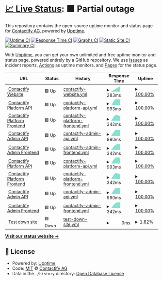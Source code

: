 # [📈 Live Status](https://contactify-ag.github.io/upptime): <!--live status--> **🟧 Partial outage**

This repository contains the open-source uptime monitor and status page for [Contactify AG](https://www.contactify.biz), powered by [Upptime](https://github.com/upptime/upptime).

[![Uptime CI](https://github.com/contactify-ag/upptime/workflows/Uptime%20CI/badge.svg)](https://github.com/contactify-ag/upptime/actions?query=workflow%3A%22Uptime+CI%22)
[![Response Time CI](https://github.com/contactify-ag/upptime/workflows/Response%20Time%20CI/badge.svg)](https://github.com/contactify-ag/upptime/actions?query=workflow%3A%22Response+Time+CI%22)
[![Graphs CI](https://github.com/contactify-ag/upptime/workflows/Graphs%20CI/badge.svg)](https://github.com/contactify-ag/upptime/actions?query=workflow%3A%22Graphs+CI%22)
[![Static Site CI](https://github.com/contactify-ag/upptime/workflows/Static%20Site%20CI/badge.svg)](https://github.com/contactify-ag/upptime/actions?query=workflow%3A%22Static+Site+CI%22)
[![Summary CI](https://github.com/contactify-ag/upptime/workflows/Summary%20CI/badge.svg)](https://github.com/contactify-ag/upptime/actions?query=workflow%3A%22Summary+CI%22)

With [Upptime](https://upptime.js.org), you can get your own unlimited and free uptime monitor and status page, powered entirely by a GitHub repository. We use [Issues](https://github.com/contactify-ag/upptime/issues) as incident reports, [Actions](https://github.com/contactify-ag/upptime/actions) as uptime monitors, and [Pages](https://contactify-ag.github.io/upptime) for the status page.

<!--start: status pages-->
<!-- This summary is generated by Upptime (https://github.com/upptime/upptime) -->
<!-- Do not edit this manually, your changes will be overwritten -->
<!-- prettier-ignore -->
| URL | Status | History | Response Time | Uptime |
| --- | ------ | ------- | ------------- | ------ |
| <img alt="" src="https://favicons.githubusercontent.com/www.contactify.biz" height="13"> [Contactify Website](https://www.contactify.biz) | 🟩 Up | [contactify-website.yml](https://github.com/Contactify-AG/upptime/commits/HEAD/history/contactify-website.yml) | <details><summary><img alt="Response time graph" src="./graphs/contactify-website/response-time-week.png" height="20"> 283ms</summary><br><a href="https://contactify-ag.github.io/upptime/history/contactify-website"><img alt="Response time 283" src="https://img.shields.io/endpoint?url=https%3A%2F%2Fraw.githubusercontent.com%2FContactify-AG%2Fupptime%2FHEAD%2Fapi%2Fcontactify-website%2Fresponse-time.json"></a><br><a href="https://contactify-ag.github.io/upptime/history/contactify-website"><img alt="24-hour response time 283" src="https://img.shields.io/endpoint?url=https%3A%2F%2Fraw.githubusercontent.com%2FContactify-AG%2Fupptime%2FHEAD%2Fapi%2Fcontactify-website%2Fresponse-time-day.json"></a><br><a href="https://contactify-ag.github.io/upptime/history/contactify-website"><img alt="7-day response time 283" src="https://img.shields.io/endpoint?url=https%3A%2F%2Fraw.githubusercontent.com%2FContactify-AG%2Fupptime%2FHEAD%2Fapi%2Fcontactify-website%2Fresponse-time-week.json"></a><br><a href="https://contactify-ag.github.io/upptime/history/contactify-website"><img alt="30-day response time 283" src="https://img.shields.io/endpoint?url=https%3A%2F%2Fraw.githubusercontent.com%2FContactify-AG%2Fupptime%2FHEAD%2Fapi%2Fcontactify-website%2Fresponse-time-month.json"></a><br><a href="https://contactify-ag.github.io/upptime/history/contactify-website"><img alt="1-year response time 283" src="https://img.shields.io/endpoint?url=https%3A%2F%2Fraw.githubusercontent.com%2FContactify-AG%2Fupptime%2FHEAD%2Fapi%2Fcontactify-website%2Fresponse-time-year.json"></a></details> | <details><summary><a href="https://contactify-ag.github.io/upptime/history/contactify-website">100.00%</a></summary><a href="https://contactify-ag.github.io/upptime/history/contactify-website"><img alt="All-time uptime 100.00%" src="https://img.shields.io/endpoint?url=https%3A%2F%2Fraw.githubusercontent.com%2FContactify-AG%2Fupptime%2FHEAD%2Fapi%2Fcontactify-website%2Fuptime.json"></a><br><a href="https://contactify-ag.github.io/upptime/history/contactify-website"><img alt="24-hour uptime 100.00%" src="https://img.shields.io/endpoint?url=https%3A%2F%2Fraw.githubusercontent.com%2FContactify-AG%2Fupptime%2FHEAD%2Fapi%2Fcontactify-website%2Fuptime-day.json"></a><br><a href="https://contactify-ag.github.io/upptime/history/contactify-website"><img alt="7-day uptime 100.00%" src="https://img.shields.io/endpoint?url=https%3A%2F%2Fraw.githubusercontent.com%2FContactify-AG%2Fupptime%2FHEAD%2Fapi%2Fcontactify-website%2Fuptime-week.json"></a><br><a href="https://contactify-ag.github.io/upptime/history/contactify-website"><img alt="30-day uptime 100.00%" src="https://img.shields.io/endpoint?url=https%3A%2F%2Fraw.githubusercontent.com%2FContactify-AG%2Fupptime%2FHEAD%2Fapi%2Fcontactify-website%2Fuptime-month.json"></a><br><a href="https://contactify-ag.github.io/upptime/history/contactify-website"><img alt="1-year uptime 100.00%" src="https://img.shields.io/endpoint?url=https%3A%2F%2Fraw.githubusercontent.com%2FContactify-AG%2Fupptime%2FHEAD%2Fapi%2Fcontactify-website%2Fuptime-year.json"></a></details>
| <img alt="" src="https://favicons.githubusercontent.com/contacts-api.contactify.biz" height="13"> [Contactify Platform API](https://contacts-api.contactify.biz) | 🟩 Up | [contactify-platform-api.yml](https://github.com/Contactify-AG/upptime/commits/HEAD/history/contactify-platform-api.yml) | <details><summary><img alt="Response time graph" src="./graphs/contactify-platform-api/response-time-week.png" height="20"> 993ms</summary><br><a href="https://contactify-ag.github.io/upptime/history/contactify-platform-api"><img alt="Response time 993" src="https://img.shields.io/endpoint?url=https%3A%2F%2Fraw.githubusercontent.com%2FContactify-AG%2Fupptime%2FHEAD%2Fapi%2Fcontactify-platform-api%2Fresponse-time.json"></a><br><a href="https://contactify-ag.github.io/upptime/history/contactify-platform-api"><img alt="24-hour response time 993" src="https://img.shields.io/endpoint?url=https%3A%2F%2Fraw.githubusercontent.com%2FContactify-AG%2Fupptime%2FHEAD%2Fapi%2Fcontactify-platform-api%2Fresponse-time-day.json"></a><br><a href="https://contactify-ag.github.io/upptime/history/contactify-platform-api"><img alt="7-day response time 993" src="https://img.shields.io/endpoint?url=https%3A%2F%2Fraw.githubusercontent.com%2FContactify-AG%2Fupptime%2FHEAD%2Fapi%2Fcontactify-platform-api%2Fresponse-time-week.json"></a><br><a href="https://contactify-ag.github.io/upptime/history/contactify-platform-api"><img alt="30-day response time 993" src="https://img.shields.io/endpoint?url=https%3A%2F%2Fraw.githubusercontent.com%2FContactify-AG%2Fupptime%2FHEAD%2Fapi%2Fcontactify-platform-api%2Fresponse-time-month.json"></a><br><a href="https://contactify-ag.github.io/upptime/history/contactify-platform-api"><img alt="1-year response time 993" src="https://img.shields.io/endpoint?url=https%3A%2F%2Fraw.githubusercontent.com%2FContactify-AG%2Fupptime%2FHEAD%2Fapi%2Fcontactify-platform-api%2Fresponse-time-year.json"></a></details> | <details><summary><a href="https://contactify-ag.github.io/upptime/history/contactify-platform-api">100.00%</a></summary><a href="https://contactify-ag.github.io/upptime/history/contactify-platform-api"><img alt="All-time uptime 100.00%" src="https://img.shields.io/endpoint?url=https%3A%2F%2Fraw.githubusercontent.com%2FContactify-AG%2Fupptime%2FHEAD%2Fapi%2Fcontactify-platform-api%2Fuptime.json"></a><br><a href="https://contactify-ag.github.io/upptime/history/contactify-platform-api"><img alt="24-hour uptime 100.00%" src="https://img.shields.io/endpoint?url=https%3A%2F%2Fraw.githubusercontent.com%2FContactify-AG%2Fupptime%2FHEAD%2Fapi%2Fcontactify-platform-api%2Fuptime-day.json"></a><br><a href="https://contactify-ag.github.io/upptime/history/contactify-platform-api"><img alt="7-day uptime 100.00%" src="https://img.shields.io/endpoint?url=https%3A%2F%2Fraw.githubusercontent.com%2FContactify-AG%2Fupptime%2FHEAD%2Fapi%2Fcontactify-platform-api%2Fuptime-week.json"></a><br><a href="https://contactify-ag.github.io/upptime/history/contactify-platform-api"><img alt="30-day uptime 100.00%" src="https://img.shields.io/endpoint?url=https%3A%2F%2Fraw.githubusercontent.com%2FContactify-AG%2Fupptime%2FHEAD%2Fapi%2Fcontactify-platform-api%2Fuptime-month.json"></a><br><a href="https://contactify-ag.github.io/upptime/history/contactify-platform-api"><img alt="1-year uptime 100.00%" src="https://img.shields.io/endpoint?url=https%3A%2F%2Fraw.githubusercontent.com%2FContactify-AG%2Fupptime%2FHEAD%2Fapi%2Fcontactify-platform-api%2Fuptime-year.json"></a></details>
| <img alt="" src="https://favicons.githubusercontent.com/contacts.contactify.biz" height="13"> [Contactify Platform Frontend](https://contacts.contactify.biz) | 🟩 Up | [contactify-platform-frontend.yml](https://github.com/Contactify-AG/upptime/commits/HEAD/history/contactify-platform-frontend.yml) | <details><summary><img alt="Response time graph" src="./graphs/contactify-platform-frontend/response-time-week.png" height="20"> 342ms</summary><br><a href="https://contactify-ag.github.io/upptime/history/contactify-platform-frontend"><img alt="Response time 342" src="https://img.shields.io/endpoint?url=https%3A%2F%2Fraw.githubusercontent.com%2FContactify-AG%2Fupptime%2FHEAD%2Fapi%2Fcontactify-platform-frontend%2Fresponse-time.json"></a><br><a href="https://contactify-ag.github.io/upptime/history/contactify-platform-frontend"><img alt="24-hour response time 342" src="https://img.shields.io/endpoint?url=https%3A%2F%2Fraw.githubusercontent.com%2FContactify-AG%2Fupptime%2FHEAD%2Fapi%2Fcontactify-platform-frontend%2Fresponse-time-day.json"></a><br><a href="https://contactify-ag.github.io/upptime/history/contactify-platform-frontend"><img alt="7-day response time 342" src="https://img.shields.io/endpoint?url=https%3A%2F%2Fraw.githubusercontent.com%2FContactify-AG%2Fupptime%2FHEAD%2Fapi%2Fcontactify-platform-frontend%2Fresponse-time-week.json"></a><br><a href="https://contactify-ag.github.io/upptime/history/contactify-platform-frontend"><img alt="30-day response time 342" src="https://img.shields.io/endpoint?url=https%3A%2F%2Fraw.githubusercontent.com%2FContactify-AG%2Fupptime%2FHEAD%2Fapi%2Fcontactify-platform-frontend%2Fresponse-time-month.json"></a><br><a href="https://contactify-ag.github.io/upptime/history/contactify-platform-frontend"><img alt="1-year response time 342" src="https://img.shields.io/endpoint?url=https%3A%2F%2Fraw.githubusercontent.com%2FContactify-AG%2Fupptime%2FHEAD%2Fapi%2Fcontactify-platform-frontend%2Fresponse-time-year.json"></a></details> | <details><summary><a href="https://contactify-ag.github.io/upptime/history/contactify-platform-frontend">100.00%</a></summary><a href="https://contactify-ag.github.io/upptime/history/contactify-platform-frontend"><img alt="All-time uptime 100.00%" src="https://img.shields.io/endpoint?url=https%3A%2F%2Fraw.githubusercontent.com%2FContactify-AG%2Fupptime%2FHEAD%2Fapi%2Fcontactify-platform-frontend%2Fuptime.json"></a><br><a href="https://contactify-ag.github.io/upptime/history/contactify-platform-frontend"><img alt="24-hour uptime 100.00%" src="https://img.shields.io/endpoint?url=https%3A%2F%2Fraw.githubusercontent.com%2FContactify-AG%2Fupptime%2FHEAD%2Fapi%2Fcontactify-platform-frontend%2Fuptime-day.json"></a><br><a href="https://contactify-ag.github.io/upptime/history/contactify-platform-frontend"><img alt="7-day uptime 100.00%" src="https://img.shields.io/endpoint?url=https%3A%2F%2Fraw.githubusercontent.com%2FContactify-AG%2Fupptime%2FHEAD%2Fapi%2Fcontactify-platform-frontend%2Fuptime-week.json"></a><br><a href="https://contactify-ag.github.io/upptime/history/contactify-platform-frontend"><img alt="30-day uptime 100.00%" src="https://img.shields.io/endpoint?url=https%3A%2F%2Fraw.githubusercontent.com%2FContactify-AG%2Fupptime%2FHEAD%2Fapi%2Fcontactify-platform-frontend%2Fuptime-month.json"></a><br><a href="https://contactify-ag.github.io/upptime/history/contactify-platform-frontend"><img alt="1-year uptime 100.00%" src="https://img.shields.io/endpoint?url=https%3A%2F%2Fraw.githubusercontent.com%2FContactify-AG%2Fupptime%2FHEAD%2Fapi%2Fcontactify-platform-frontend%2Fuptime-year.json"></a></details>
| <img alt="" src="https://favicons.githubusercontent.com/contacts-admin-api.contactify.biz" height="13"> [Contactify Admin API](https://contacts-admin-api.contactify.biz) | 🟩 Up | [contactify-admin-api.yml](https://github.com/Contactify-AG/upptime/commits/HEAD/history/contactify-admin-api.yml) | <details><summary><img alt="Response time graph" src="./graphs/contactify-admin-api/response-time-week.png" height="20"> 990ms</summary><br><a href="https://contactify-ag.github.io/upptime/history/contactify-admin-api"><img alt="Response time 990" src="https://img.shields.io/endpoint?url=https%3A%2F%2Fraw.githubusercontent.com%2FContactify-AG%2Fupptime%2FHEAD%2Fapi%2Fcontactify-admin-api%2Fresponse-time.json"></a><br><a href="https://contactify-ag.github.io/upptime/history/contactify-admin-api"><img alt="24-hour response time 990" src="https://img.shields.io/endpoint?url=https%3A%2F%2Fraw.githubusercontent.com%2FContactify-AG%2Fupptime%2FHEAD%2Fapi%2Fcontactify-admin-api%2Fresponse-time-day.json"></a><br><a href="https://contactify-ag.github.io/upptime/history/contactify-admin-api"><img alt="7-day response time 990" src="https://img.shields.io/endpoint?url=https%3A%2F%2Fraw.githubusercontent.com%2FContactify-AG%2Fupptime%2FHEAD%2Fapi%2Fcontactify-admin-api%2Fresponse-time-week.json"></a><br><a href="https://contactify-ag.github.io/upptime/history/contactify-admin-api"><img alt="30-day response time 990" src="https://img.shields.io/endpoint?url=https%3A%2F%2Fraw.githubusercontent.com%2FContactify-AG%2Fupptime%2FHEAD%2Fapi%2Fcontactify-admin-api%2Fresponse-time-month.json"></a><br><a href="https://contactify-ag.github.io/upptime/history/contactify-admin-api"><img alt="1-year response time 990" src="https://img.shields.io/endpoint?url=https%3A%2F%2Fraw.githubusercontent.com%2FContactify-AG%2Fupptime%2FHEAD%2Fapi%2Fcontactify-admin-api%2Fresponse-time-year.json"></a></details> | <details><summary><a href="https://contactify-ag.github.io/upptime/history/contactify-admin-api">100.00%</a></summary><a href="https://contactify-ag.github.io/upptime/history/contactify-admin-api"><img alt="All-time uptime 100.00%" src="https://img.shields.io/endpoint?url=https%3A%2F%2Fraw.githubusercontent.com%2FContactify-AG%2Fupptime%2FHEAD%2Fapi%2Fcontactify-admin-api%2Fuptime.json"></a><br><a href="https://contactify-ag.github.io/upptime/history/contactify-admin-api"><img alt="24-hour uptime 100.00%" src="https://img.shields.io/endpoint?url=https%3A%2F%2Fraw.githubusercontent.com%2FContactify-AG%2Fupptime%2FHEAD%2Fapi%2Fcontactify-admin-api%2Fuptime-day.json"></a><br><a href="https://contactify-ag.github.io/upptime/history/contactify-admin-api"><img alt="7-day uptime 100.00%" src="https://img.shields.io/endpoint?url=https%3A%2F%2Fraw.githubusercontent.com%2FContactify-AG%2Fupptime%2FHEAD%2Fapi%2Fcontactify-admin-api%2Fuptime-week.json"></a><br><a href="https://contactify-ag.github.io/upptime/history/contactify-admin-api"><img alt="30-day uptime 100.00%" src="https://img.shields.io/endpoint?url=https%3A%2F%2Fraw.githubusercontent.com%2FContactify-AG%2Fupptime%2FHEAD%2Fapi%2Fcontactify-admin-api%2Fuptime-month.json"></a><br><a href="https://contactify-ag.github.io/upptime/history/contactify-admin-api"><img alt="1-year uptime 100.00%" src="https://img.shields.io/endpoint?url=https%3A%2F%2Fraw.githubusercontent.com%2FContactify-AG%2Fupptime%2FHEAD%2Fapi%2Fcontactify-admin-api%2Fuptime-year.json"></a></details>
| <img alt="" src="https://favicons.githubusercontent.com/contacts-admin.contactify.biz" height="13"> [Contactify Admin Frontend](https://contacts-admin.contactify.biz) | 🟩 Up | [contactify-admin-frontend.yml](https://github.com/Contactify-AG/upptime/commits/HEAD/history/contactify-admin-frontend.yml) | <details><summary><img alt="Response time graph" src="./graphs/contactify-admin-frontend/response-time-week.png" height="20"> 342ms</summary><br><a href="https://contactify-ag.github.io/upptime/history/contactify-admin-frontend"><img alt="Response time 342" src="https://img.shields.io/endpoint?url=https%3A%2F%2Fraw.githubusercontent.com%2FContactify-AG%2Fupptime%2FHEAD%2Fapi%2Fcontactify-admin-frontend%2Fresponse-time.json"></a><br><a href="https://contactify-ag.github.io/upptime/history/contactify-admin-frontend"><img alt="24-hour response time 342" src="https://img.shields.io/endpoint?url=https%3A%2F%2Fraw.githubusercontent.com%2FContactify-AG%2Fupptime%2FHEAD%2Fapi%2Fcontactify-admin-frontend%2Fresponse-time-day.json"></a><br><a href="https://contactify-ag.github.io/upptime/history/contactify-admin-frontend"><img alt="7-day response time 342" src="https://img.shields.io/endpoint?url=https%3A%2F%2Fraw.githubusercontent.com%2FContactify-AG%2Fupptime%2FHEAD%2Fapi%2Fcontactify-admin-frontend%2Fresponse-time-week.json"></a><br><a href="https://contactify-ag.github.io/upptime/history/contactify-admin-frontend"><img alt="30-day response time 342" src="https://img.shields.io/endpoint?url=https%3A%2F%2Fraw.githubusercontent.com%2FContactify-AG%2Fupptime%2FHEAD%2Fapi%2Fcontactify-admin-frontend%2Fresponse-time-month.json"></a><br><a href="https://contactify-ag.github.io/upptime/history/contactify-admin-frontend"><img alt="1-year response time 342" src="https://img.shields.io/endpoint?url=https%3A%2F%2Fraw.githubusercontent.com%2FContactify-AG%2Fupptime%2FHEAD%2Fapi%2Fcontactify-admin-frontend%2Fresponse-time-year.json"></a></details> | <details><summary><a href="https://contactify-ag.github.io/upptime/history/contactify-admin-frontend">100.00%</a></summary><a href="https://contactify-ag.github.io/upptime/history/contactify-admin-frontend"><img alt="All-time uptime 100.00%" src="https://img.shields.io/endpoint?url=https%3A%2F%2Fraw.githubusercontent.com%2FContactify-AG%2Fupptime%2FHEAD%2Fapi%2Fcontactify-admin-frontend%2Fuptime.json"></a><br><a href="https://contactify-ag.github.io/upptime/history/contactify-admin-frontend"><img alt="24-hour uptime 100.00%" src="https://img.shields.io/endpoint?url=https%3A%2F%2Fraw.githubusercontent.com%2FContactify-AG%2Fupptime%2FHEAD%2Fapi%2Fcontactify-admin-frontend%2Fuptime-day.json"></a><br><a href="https://contactify-ag.github.io/upptime/history/contactify-admin-frontend"><img alt="7-day uptime 100.00%" src="https://img.shields.io/endpoint?url=https%3A%2F%2Fraw.githubusercontent.com%2FContactify-AG%2Fupptime%2FHEAD%2Fapi%2Fcontactify-admin-frontend%2Fuptime-week.json"></a><br><a href="https://contactify-ag.github.io/upptime/history/contactify-admin-frontend"><img alt="30-day uptime 100.00%" src="https://img.shields.io/endpoint?url=https%3A%2F%2Fraw.githubusercontent.com%2FContactify-AG%2Fupptime%2FHEAD%2Fapi%2Fcontactify-admin-frontend%2Fuptime-month.json"></a><br><a href="https://contactify-ag.github.io/upptime/history/contactify-admin-frontend"><img alt="1-year uptime 100.00%" src="https://img.shields.io/endpoint?url=https%3A%2F%2Fraw.githubusercontent.com%2FContactify-AG%2Fupptime%2FHEAD%2Fapi%2Fcontactify-admin-frontend%2Fuptime-year.json"></a></details>
| <img alt="" src="https://favicons.githubusercontent.com/contacts-api-test.contactify.biz" height="13"> [Contactify Platform API](https://contacts-api-test.contactify.biz) | 🟩 Up | [contactify-platform-api.yml](https://github.com/Contactify-AG/upptime/commits/HEAD/history/contactify-platform-api.yml) | <details><summary><img alt="Response time graph" src="./graphs/contactify-platform-api/response-time-week.png" height="20"> 993ms</summary><br><a href="https://contactify-ag.github.io/upptime/history/contactify-platform-api"><img alt="Response time 993" src="https://img.shields.io/endpoint?url=https%3A%2F%2Fraw.githubusercontent.com%2FContactify-AG%2Fupptime%2FHEAD%2Fapi%2Fcontactify-platform-api%2Fresponse-time.json"></a><br><a href="https://contactify-ag.github.io/upptime/history/contactify-platform-api"><img alt="24-hour response time 993" src="https://img.shields.io/endpoint?url=https%3A%2F%2Fraw.githubusercontent.com%2FContactify-AG%2Fupptime%2FHEAD%2Fapi%2Fcontactify-platform-api%2Fresponse-time-day.json"></a><br><a href="https://contactify-ag.github.io/upptime/history/contactify-platform-api"><img alt="7-day response time 993" src="https://img.shields.io/endpoint?url=https%3A%2F%2Fraw.githubusercontent.com%2FContactify-AG%2Fupptime%2FHEAD%2Fapi%2Fcontactify-platform-api%2Fresponse-time-week.json"></a><br><a href="https://contactify-ag.github.io/upptime/history/contactify-platform-api"><img alt="30-day response time 993" src="https://img.shields.io/endpoint?url=https%3A%2F%2Fraw.githubusercontent.com%2FContactify-AG%2Fupptime%2FHEAD%2Fapi%2Fcontactify-platform-api%2Fresponse-time-month.json"></a><br><a href="https://contactify-ag.github.io/upptime/history/contactify-platform-api"><img alt="1-year response time 993" src="https://img.shields.io/endpoint?url=https%3A%2F%2Fraw.githubusercontent.com%2FContactify-AG%2Fupptime%2FHEAD%2Fapi%2Fcontactify-platform-api%2Fresponse-time-year.json"></a></details> | <details><summary><a href="https://contactify-ag.github.io/upptime/history/contactify-platform-api">100.00%</a></summary><a href="https://contactify-ag.github.io/upptime/history/contactify-platform-api"><img alt="All-time uptime 100.00%" src="https://img.shields.io/endpoint?url=https%3A%2F%2Fraw.githubusercontent.com%2FContactify-AG%2Fupptime%2FHEAD%2Fapi%2Fcontactify-platform-api%2Fuptime.json"></a><br><a href="https://contactify-ag.github.io/upptime/history/contactify-platform-api"><img alt="24-hour uptime 100.00%" src="https://img.shields.io/endpoint?url=https%3A%2F%2Fraw.githubusercontent.com%2FContactify-AG%2Fupptime%2FHEAD%2Fapi%2Fcontactify-platform-api%2Fuptime-day.json"></a><br><a href="https://contactify-ag.github.io/upptime/history/contactify-platform-api"><img alt="7-day uptime 100.00%" src="https://img.shields.io/endpoint?url=https%3A%2F%2Fraw.githubusercontent.com%2FContactify-AG%2Fupptime%2FHEAD%2Fapi%2Fcontactify-platform-api%2Fuptime-week.json"></a><br><a href="https://contactify-ag.github.io/upptime/history/contactify-platform-api"><img alt="30-day uptime 100.00%" src="https://img.shields.io/endpoint?url=https%3A%2F%2Fraw.githubusercontent.com%2FContactify-AG%2Fupptime%2FHEAD%2Fapi%2Fcontactify-platform-api%2Fuptime-month.json"></a><br><a href="https://contactify-ag.github.io/upptime/history/contactify-platform-api"><img alt="1-year uptime 100.00%" src="https://img.shields.io/endpoint?url=https%3A%2F%2Fraw.githubusercontent.com%2FContactify-AG%2Fupptime%2FHEAD%2Fapi%2Fcontactify-platform-api%2Fuptime-year.json"></a></details>
| <img alt="" src="https://favicons.githubusercontent.com/contacts-test.contactify.biz" height="13"> [Contactify Platform Frontend](https://contacts-test.contactify.biz) | 🟩 Up | [contactify-platform-frontend.yml](https://github.com/Contactify-AG/upptime/commits/HEAD/history/contactify-platform-frontend.yml) | <details><summary><img alt="Response time graph" src="./graphs/contactify-platform-frontend/response-time-week.png" height="20"> 342ms</summary><br><a href="https://contactify-ag.github.io/upptime/history/contactify-platform-frontend"><img alt="Response time 342" src="https://img.shields.io/endpoint?url=https%3A%2F%2Fraw.githubusercontent.com%2FContactify-AG%2Fupptime%2FHEAD%2Fapi%2Fcontactify-platform-frontend%2Fresponse-time.json"></a><br><a href="https://contactify-ag.github.io/upptime/history/contactify-platform-frontend"><img alt="24-hour response time 342" src="https://img.shields.io/endpoint?url=https%3A%2F%2Fraw.githubusercontent.com%2FContactify-AG%2Fupptime%2FHEAD%2Fapi%2Fcontactify-platform-frontend%2Fresponse-time-day.json"></a><br><a href="https://contactify-ag.github.io/upptime/history/contactify-platform-frontend"><img alt="7-day response time 342" src="https://img.shields.io/endpoint?url=https%3A%2F%2Fraw.githubusercontent.com%2FContactify-AG%2Fupptime%2FHEAD%2Fapi%2Fcontactify-platform-frontend%2Fresponse-time-week.json"></a><br><a href="https://contactify-ag.github.io/upptime/history/contactify-platform-frontend"><img alt="30-day response time 342" src="https://img.shields.io/endpoint?url=https%3A%2F%2Fraw.githubusercontent.com%2FContactify-AG%2Fupptime%2FHEAD%2Fapi%2Fcontactify-platform-frontend%2Fresponse-time-month.json"></a><br><a href="https://contactify-ag.github.io/upptime/history/contactify-platform-frontend"><img alt="1-year response time 342" src="https://img.shields.io/endpoint?url=https%3A%2F%2Fraw.githubusercontent.com%2FContactify-AG%2Fupptime%2FHEAD%2Fapi%2Fcontactify-platform-frontend%2Fresponse-time-year.json"></a></details> | <details><summary><a href="https://contactify-ag.github.io/upptime/history/contactify-platform-frontend">100.00%</a></summary><a href="https://contactify-ag.github.io/upptime/history/contactify-platform-frontend"><img alt="All-time uptime 100.00%" src="https://img.shields.io/endpoint?url=https%3A%2F%2Fraw.githubusercontent.com%2FContactify-AG%2Fupptime%2FHEAD%2Fapi%2Fcontactify-platform-frontend%2Fuptime.json"></a><br><a href="https://contactify-ag.github.io/upptime/history/contactify-platform-frontend"><img alt="24-hour uptime 100.00%" src="https://img.shields.io/endpoint?url=https%3A%2F%2Fraw.githubusercontent.com%2FContactify-AG%2Fupptime%2FHEAD%2Fapi%2Fcontactify-platform-frontend%2Fuptime-day.json"></a><br><a href="https://contactify-ag.github.io/upptime/history/contactify-platform-frontend"><img alt="7-day uptime 100.00%" src="https://img.shields.io/endpoint?url=https%3A%2F%2Fraw.githubusercontent.com%2FContactify-AG%2Fupptime%2FHEAD%2Fapi%2Fcontactify-platform-frontend%2Fuptime-week.json"></a><br><a href="https://contactify-ag.github.io/upptime/history/contactify-platform-frontend"><img alt="30-day uptime 100.00%" src="https://img.shields.io/endpoint?url=https%3A%2F%2Fraw.githubusercontent.com%2FContactify-AG%2Fupptime%2FHEAD%2Fapi%2Fcontactify-platform-frontend%2Fuptime-month.json"></a><br><a href="https://contactify-ag.github.io/upptime/history/contactify-platform-frontend"><img alt="1-year uptime 100.00%" src="https://img.shields.io/endpoint?url=https%3A%2F%2Fraw.githubusercontent.com%2FContactify-AG%2Fupptime%2FHEAD%2Fapi%2Fcontactify-platform-frontend%2Fuptime-year.json"></a></details>
| <img alt="" src="https://favicons.githubusercontent.com/contacts-admin-api-test.contactify.biz" height="13"> [Contactify Admin API](https://contacts-admin-api-test.contactify.biz) | 🟩 Up | [contactify-admin-api.yml](https://github.com/Contactify-AG/upptime/commits/HEAD/history/contactify-admin-api.yml) | <details><summary><img alt="Response time graph" src="./graphs/contactify-admin-api/response-time-week.png" height="20"> 990ms</summary><br><a href="https://contactify-ag.github.io/upptime/history/contactify-admin-api"><img alt="Response time 990" src="https://img.shields.io/endpoint?url=https%3A%2F%2Fraw.githubusercontent.com%2FContactify-AG%2Fupptime%2FHEAD%2Fapi%2Fcontactify-admin-api%2Fresponse-time.json"></a><br><a href="https://contactify-ag.github.io/upptime/history/contactify-admin-api"><img alt="24-hour response time 990" src="https://img.shields.io/endpoint?url=https%3A%2F%2Fraw.githubusercontent.com%2FContactify-AG%2Fupptime%2FHEAD%2Fapi%2Fcontactify-admin-api%2Fresponse-time-day.json"></a><br><a href="https://contactify-ag.github.io/upptime/history/contactify-admin-api"><img alt="7-day response time 990" src="https://img.shields.io/endpoint?url=https%3A%2F%2Fraw.githubusercontent.com%2FContactify-AG%2Fupptime%2FHEAD%2Fapi%2Fcontactify-admin-api%2Fresponse-time-week.json"></a><br><a href="https://contactify-ag.github.io/upptime/history/contactify-admin-api"><img alt="30-day response time 990" src="https://img.shields.io/endpoint?url=https%3A%2F%2Fraw.githubusercontent.com%2FContactify-AG%2Fupptime%2FHEAD%2Fapi%2Fcontactify-admin-api%2Fresponse-time-month.json"></a><br><a href="https://contactify-ag.github.io/upptime/history/contactify-admin-api"><img alt="1-year response time 990" src="https://img.shields.io/endpoint?url=https%3A%2F%2Fraw.githubusercontent.com%2FContactify-AG%2Fupptime%2FHEAD%2Fapi%2Fcontactify-admin-api%2Fresponse-time-year.json"></a></details> | <details><summary><a href="https://contactify-ag.github.io/upptime/history/contactify-admin-api">100.00%</a></summary><a href="https://contactify-ag.github.io/upptime/history/contactify-admin-api"><img alt="All-time uptime 100.00%" src="https://img.shields.io/endpoint?url=https%3A%2F%2Fraw.githubusercontent.com%2FContactify-AG%2Fupptime%2FHEAD%2Fapi%2Fcontactify-admin-api%2Fuptime.json"></a><br><a href="https://contactify-ag.github.io/upptime/history/contactify-admin-api"><img alt="24-hour uptime 100.00%" src="https://img.shields.io/endpoint?url=https%3A%2F%2Fraw.githubusercontent.com%2FContactify-AG%2Fupptime%2FHEAD%2Fapi%2Fcontactify-admin-api%2Fuptime-day.json"></a><br><a href="https://contactify-ag.github.io/upptime/history/contactify-admin-api"><img alt="7-day uptime 100.00%" src="https://img.shields.io/endpoint?url=https%3A%2F%2Fraw.githubusercontent.com%2FContactify-AG%2Fupptime%2FHEAD%2Fapi%2Fcontactify-admin-api%2Fuptime-week.json"></a><br><a href="https://contactify-ag.github.io/upptime/history/contactify-admin-api"><img alt="30-day uptime 100.00%" src="https://img.shields.io/endpoint?url=https%3A%2F%2Fraw.githubusercontent.com%2FContactify-AG%2Fupptime%2FHEAD%2Fapi%2Fcontactify-admin-api%2Fuptime-month.json"></a><br><a href="https://contactify-ag.github.io/upptime/history/contactify-admin-api"><img alt="1-year uptime 100.00%" src="https://img.shields.io/endpoint?url=https%3A%2F%2Fraw.githubusercontent.com%2FContactify-AG%2Fupptime%2FHEAD%2Fapi%2Fcontactify-admin-api%2Fuptime-year.json"></a></details>
| <img alt="" src="https://favicons.githubusercontent.com/contacts-admin-test.contactify.biz" height="13"> [Contactify Admin Frontend](https://contacts-admin-test.contactify.biz) | 🟩 Up | [contactify-admin-frontend.yml](https://github.com/Contactify-AG/upptime/commits/HEAD/history/contactify-admin-frontend.yml) | <details><summary><img alt="Response time graph" src="./graphs/contactify-admin-frontend/response-time-week.png" height="20"> 342ms</summary><br><a href="https://contactify-ag.github.io/upptime/history/contactify-admin-frontend"><img alt="Response time 342" src="https://img.shields.io/endpoint?url=https%3A%2F%2Fraw.githubusercontent.com%2FContactify-AG%2Fupptime%2FHEAD%2Fapi%2Fcontactify-admin-frontend%2Fresponse-time.json"></a><br><a href="https://contactify-ag.github.io/upptime/history/contactify-admin-frontend"><img alt="24-hour response time 342" src="https://img.shields.io/endpoint?url=https%3A%2F%2Fraw.githubusercontent.com%2FContactify-AG%2Fupptime%2FHEAD%2Fapi%2Fcontactify-admin-frontend%2Fresponse-time-day.json"></a><br><a href="https://contactify-ag.github.io/upptime/history/contactify-admin-frontend"><img alt="7-day response time 342" src="https://img.shields.io/endpoint?url=https%3A%2F%2Fraw.githubusercontent.com%2FContactify-AG%2Fupptime%2FHEAD%2Fapi%2Fcontactify-admin-frontend%2Fresponse-time-week.json"></a><br><a href="https://contactify-ag.github.io/upptime/history/contactify-admin-frontend"><img alt="30-day response time 342" src="https://img.shields.io/endpoint?url=https%3A%2F%2Fraw.githubusercontent.com%2FContactify-AG%2Fupptime%2FHEAD%2Fapi%2Fcontactify-admin-frontend%2Fresponse-time-month.json"></a><br><a href="https://contactify-ag.github.io/upptime/history/contactify-admin-frontend"><img alt="1-year response time 342" src="https://img.shields.io/endpoint?url=https%3A%2F%2Fraw.githubusercontent.com%2FContactify-AG%2Fupptime%2FHEAD%2Fapi%2Fcontactify-admin-frontend%2Fresponse-time-year.json"></a></details> | <details><summary><a href="https://contactify-ag.github.io/upptime/history/contactify-admin-frontend">100.00%</a></summary><a href="https://contactify-ag.github.io/upptime/history/contactify-admin-frontend"><img alt="All-time uptime 100.00%" src="https://img.shields.io/endpoint?url=https%3A%2F%2Fraw.githubusercontent.com%2FContactify-AG%2Fupptime%2FHEAD%2Fapi%2Fcontactify-admin-frontend%2Fuptime.json"></a><br><a href="https://contactify-ag.github.io/upptime/history/contactify-admin-frontend"><img alt="24-hour uptime 100.00%" src="https://img.shields.io/endpoint?url=https%3A%2F%2Fraw.githubusercontent.com%2FContactify-AG%2Fupptime%2FHEAD%2Fapi%2Fcontactify-admin-frontend%2Fuptime-day.json"></a><br><a href="https://contactify-ag.github.io/upptime/history/contactify-admin-frontend"><img alt="7-day uptime 100.00%" src="https://img.shields.io/endpoint?url=https%3A%2F%2Fraw.githubusercontent.com%2FContactify-AG%2Fupptime%2FHEAD%2Fapi%2Fcontactify-admin-frontend%2Fuptime-week.json"></a><br><a href="https://contactify-ag.github.io/upptime/history/contactify-admin-frontend"><img alt="30-day uptime 100.00%" src="https://img.shields.io/endpoint?url=https%3A%2F%2Fraw.githubusercontent.com%2FContactify-AG%2Fupptime%2FHEAD%2Fapi%2Fcontactify-admin-frontend%2Fuptime-month.json"></a><br><a href="https://contactify-ag.github.io/upptime/history/contactify-admin-frontend"><img alt="1-year uptime 100.00%" src="https://img.shields.io/endpoint?url=https%3A%2F%2Fraw.githubusercontent.com%2FContactify-AG%2Fupptime%2FHEAD%2Fapi%2Fcontactify-admin-frontend%2Fuptime-year.json"></a></details>
| <img alt="" src="https://favicons.githubusercontent.com/thissitedoesnotexist.koj.co" height="13"> [Test down site](https://thissitedoesnotexist.koj.co/) | 🟥 Down | [test-down-site.yml](https://github.com/Contactify-AG/upptime/commits/HEAD/history/test-down-site.yml) | <details><summary><img alt="Response time graph" src="./graphs/test-down-site/response-time-week.png" height="20"> 0ms</summary><br><a href="https://contactify-ag.github.io/upptime/history/test-down-site"><img alt="Response time 0" src="https://img.shields.io/endpoint?url=https%3A%2F%2Fraw.githubusercontent.com%2FContactify-AG%2Fupptime%2FHEAD%2Fapi%2Ftest-down-site%2Fresponse-time.json"></a><br><a href="https://contactify-ag.github.io/upptime/history/test-down-site"><img alt="24-hour response time 0" src="https://img.shields.io/endpoint?url=https%3A%2F%2Fraw.githubusercontent.com%2FContactify-AG%2Fupptime%2FHEAD%2Fapi%2Ftest-down-site%2Fresponse-time-day.json"></a><br><a href="https://contactify-ag.github.io/upptime/history/test-down-site"><img alt="7-day response time 0" src="https://img.shields.io/endpoint?url=https%3A%2F%2Fraw.githubusercontent.com%2FContactify-AG%2Fupptime%2FHEAD%2Fapi%2Ftest-down-site%2Fresponse-time-week.json"></a><br><a href="https://contactify-ag.github.io/upptime/history/test-down-site"><img alt="30-day response time 0" src="https://img.shields.io/endpoint?url=https%3A%2F%2Fraw.githubusercontent.com%2FContactify-AG%2Fupptime%2FHEAD%2Fapi%2Ftest-down-site%2Fresponse-time-month.json"></a><br><a href="https://contactify-ag.github.io/upptime/history/test-down-site"><img alt="1-year response time 0" src="https://img.shields.io/endpoint?url=https%3A%2F%2Fraw.githubusercontent.com%2FContactify-AG%2Fupptime%2FHEAD%2Fapi%2Ftest-down-site%2Fresponse-time-year.json"></a></details> | <details><summary><a href="https://contactify-ag.github.io/upptime/history/test-down-site">1.82%</a></summary><a href="https://contactify-ag.github.io/upptime/history/test-down-site"><img alt="All-time uptime 1.82%" src="https://img.shields.io/endpoint?url=https%3A%2F%2Fraw.githubusercontent.com%2FContactify-AG%2Fupptime%2FHEAD%2Fapi%2Ftest-down-site%2Fuptime.json"></a><br><a href="https://contactify-ag.github.io/upptime/history/test-down-site"><img alt="24-hour uptime 1.82%" src="https://img.shields.io/endpoint?url=https%3A%2F%2Fraw.githubusercontent.com%2FContactify-AG%2Fupptime%2FHEAD%2Fapi%2Ftest-down-site%2Fuptime-day.json"></a><br><a href="https://contactify-ag.github.io/upptime/history/test-down-site"><img alt="7-day uptime 1.82%" src="https://img.shields.io/endpoint?url=https%3A%2F%2Fraw.githubusercontent.com%2FContactify-AG%2Fupptime%2FHEAD%2Fapi%2Ftest-down-site%2Fuptime-week.json"></a><br><a href="https://contactify-ag.github.io/upptime/history/test-down-site"><img alt="30-day uptime 1.82%" src="https://img.shields.io/endpoint?url=https%3A%2F%2Fraw.githubusercontent.com%2FContactify-AG%2Fupptime%2FHEAD%2Fapi%2Ftest-down-site%2Fuptime-month.json"></a><br><a href="https://contactify-ag.github.io/upptime/history/test-down-site"><img alt="1-year uptime 1.82%" src="https://img.shields.io/endpoint?url=https%3A%2F%2Fraw.githubusercontent.com%2FContactify-AG%2Fupptime%2FHEAD%2Fapi%2Ftest-down-site%2Fuptime-year.json"></a></details>

<!--end: status pages-->

[**Visit our status website →**](https://contactify-ag.github.io/upptime)

## 📄 License

- Powered by: [Upptime](https://github.com/upptime/upptime)
- Code: [MIT](./LICENSE) © [Contactify AG](https://www.contactify.biz)
- Data in the `./history` directory: [Open Database License](https://opendatacommons.org/licenses/odbl/1-0/)
